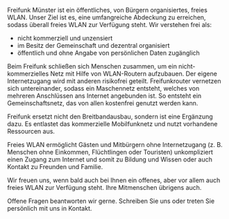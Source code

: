 Freifunk Münster ist
ein öffentliches, von Bürgern organisiertes, freies WLAN. 
Unser Ziel ist es, eine umfangreiche Abdeckung zu erreichen, sodass überall freies WLAN zur Verfügung steht.
Wir verstehen frei als:
 - nicht kommerziell und unzensiert
 - im Besitz der Gemeinschaft und dezentral organisiert
 - öffentlich und ohne Angabe von persönlichen Daten
   zugänglich
   
  
Beim Freifunk schließen sich Menschen zusammen, um ein nicht-kommerzielles Netz mit Hilfe von WLAN-Routern aufzubauen.
Der eigene Internetzugang wird mit anderen risikofrei geteilt. Freifunkrouter vernetzen sich untereinander, sodass ein Maschennetz entsteht, welches von mehreren Anschlüssen ans Internet angebunden ist.
So entsteht ein Gemeinschaftsnetz, das von allen kostenfrei genutzt werden kann.

Freifunk ersetzt nicht den Breitbandausbau, sondern ist eine Ergänzung dazu. Es entlastet das kommerzielle Mobilfunknetz und nutzt vorhandene Ressourcen aus. 

Freies WLAN ermöglicht Gästen und Mitbürgern ohne Internetzugang (z. B. Menschen ohne Einkommen, Flüchtlingen oder Touristen) unkompliziert einen Zugang zum Internet und somit zu Bildung und Wissen oder auch Kontakt zu Freunden und Familie.

Wir freuen uns, wenn bald auch bei Ihnen ein offenes, aber vor allem auch freies WLAN zur Verfügung steht. Ihre Mitmenschen übrigens auch.

Offene Fragen beantworten wir gerne. Schreiben Sie uns oder treten Sie persönlich mit uns in Kontakt. 
